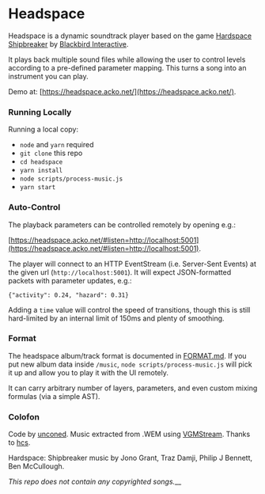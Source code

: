 # Headspace

Headspace is a dynamic soundtrack player based on the game <a href="https://hardspace-shipbreaker.com/">Hardspace Shipbreaker</a> by <a href="https://blackbirdinteractive.com/">Blackbird Interactive</a>.

It plays back multiple sound files while allowing the user to control levels according to a pre-defined parameter mapping. This turns a song into an instrument you can play.

Demo at: [https://headspace.acko.net/](https://headspace.acko.net/).

### Running Locally

Running a local copy:

- `node` and `yarn` required
- `git clone` this repo
- `cd headspace`
- `yarn install`
- `node scripts/process-music.js`
- `yarn start`

### Auto-Control

The playback parameters can be controlled remotely by opening e.g.:

[https://headspace.acko.net/#listen=http://localhost:5001](https://headspace.acko.net/#listen=http://localhost:5001).

The player will connect to an HTTP EventStream (i.e. Server-Sent Events) at the given url (`http://localhost:5001`). It will expect JSON-formatted packets with parameter updates, e.g.:

`{"activity": 0.24, "hazard": 0.31}`

Adding a `time` value will control the speed of transitions, though this is still hard-limited by an internal limit of 150ms and plenty of smoothing.

### Format

The headspace album/track format is documented in [FORMAT.md](FORMAT.md). If you put new album data inside `/music`, `node scripts/process-music.js` will pick it up and allow you to play it with the UI remotely.

It can carry arbitrary number of layers, parameters, and even custom mixing formulas (via a simple AST).

### Colofon

Code by <a target="_blank" href="https://acko.net/">unconed</a>. Music extracted from .WEM using <a target="_blank" href="https://vgmstream.org">VGMStream</a>. Thanks to <a href="https://github.com/hcs64/ww2ogg">hcs</a>.</small>
      
Hardspace: Shipbreaker music by Jono Grant, Traz Damji, Philip J Bennett, Ben McCullough.

_This repo does not contain any copyrighted songs.___